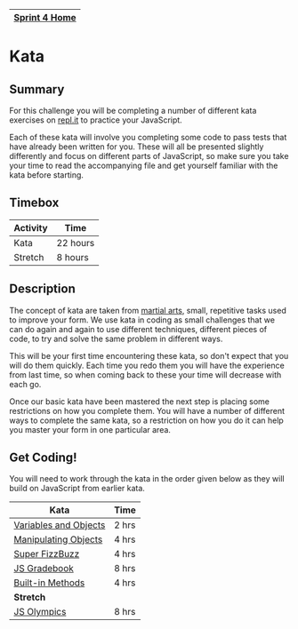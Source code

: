 [Sprint 4 Home](README.md)|
---|

# Kata

## Summary
For this challenge you will be completing a number of different kata exercises on [repl.it](js-repl-intro.md) to practice your JavaScript. 

Each of these kata will involve you completing some code to pass tests that have already been written for you. These will all be presented slightly differently and focus on different parts of JavaScript, so make sure you take your time to read the accompanying file and get yourself familiar with the kata before starting.

## Timebox

Activity | Time|
------------|----------|
Kata | 22 hours
Stretch | 8 hours


## Description
The concept of kata are taken from [martial arts](https://en.wikipedia.org/wiki/Kata), small, repetitive tasks used to improve your form. We use kata in coding as small challenges that we can do again and again to use different techniques, different pieces of code, to try and solve the same problem in different ways.

This will be your first time encountering these kata, so don't expect that you will do them quickly. Each time you redo them you will have the experience from last time, so when coming back to these your time will decrease with each go.

Once our basic kata have been mastered the next step is placing some restrictions on how you complete them. You will have a number of different ways to complete the same kata, so a restriction on how you do it can help you master your form in one particular area.

## Get Coding!
You will need to work through the kata in the order given below as they will build on JavaScript from earlier kata.

Kata | Time|
------------|----------|
[Variables and Objects](kata-files/kata-variables-objects.md) | 2 hrs
[Manipulating Objects](kata-files/kata-manipulate-objects.md) | 4 hrs
[Super FizzBuzz](kata-files/kata-super-fizzbuzz.md) | 4 hrs
[JS Gradebook](kata-files/kata-gradebook.md) | 8 hrs
[Built-in Methods](kata-files/kata-built-in-methods.md) | 4 hrs
__Stretch__ |
[JS Olympics](kata-files/kata-olympics.md) | 8 hrs
